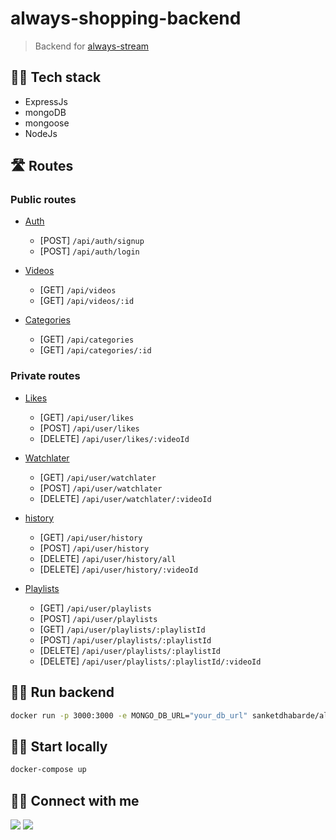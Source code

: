 # always-shopping-backend
> Backend for [always-stream](https://github.com/SanketDhabarde/always-stream)

## 👩‍💻 Tech stack
- ExpressJs
- mongoDB
- mongoose
- NodeJs

## 🛣 Routes
### Public routes
- [Auth](https://github.com/SanketDhabarde/always-stream-backend/blob/master/routes/auth.router.js)
  - [POST] `/api/auth/signup`
  - [POST] `/api/auth/login`

- [Videos](https://github.com/SanketDhabarde/always-stream-backend/blob/master/routes/video.router.js)
  - [GET] `/api/videos`
  - [GET] `/api/videos/:id`

- [Categories](https://github.com/SanketDhabarde/always-stream-backend/blob/master/routes/category.router.js)
  - [GET] `/api/categories`
  - [GET] `/api/categories/:id`

### Private routes
- [Likes](https://github.com/SanketDhabarde/always-stream-backend/blob/master/routes/likes.router.js)
  - [GET]  `/api/user/likes`
  - [POST]  `/api/user/likes`
  - [DELETE]  `/api/user/likes/:videoId`
 
- [Watchlater](https://github.com/SanketDhabarde/always-stream-backend/blob/master/routes/watchlater.router.js)
  - [GET]  `/api/user/watchlater`
  - [POST]  `/api/user/watchlater`
  - [DELETE]  `/api/user/watchlater/:videoId`

- [history](https://github.com/SanketDhabarde/always-stream-backend/blob/master/routes/history.router.js)
  - [GET]  `/api/user/history`
  - [POST]  `/api/user/history`
  - [DELETE]  `/api/user/history/all`
  - [DELETE]  `/api/user/history/:videoId`

- [Playlists](https://github.com/SanketDhabarde/always-stream-backend/blob/master/routes/playlist.router.js)
  - [GET]  `/api/user/playlists`
  - [POST]  `/api/user/playlists`
  - [GET]  `/api/user/playlists/:playlistId`
  - [POST] `/api/user/playlists/:playlistId`
  - [DELETE] `/api/user/playlists/:playlistId`
  - [DELETE]  `/api/user/playlists/:playlistId/:videoId`
## 👩‍💻 Run backend
```bash
docker run -p 3000:3000 -e MONGO_DB_URL="your_db_url" sanketdhabarde/always-stream-backend
```

## 👩‍💻 Start locally
```bash
docker-compose up
```


## 👨‍💻 Connect with me 

<a href="https://twitter.com/SanketDhabarde1"><img src="https://img.shields.io/badge/Twitter-1DA1F2?style=for-the-badge&logo=twitter&logoColor=white"/></a>
<a href="https://www.linkedin.com/in/sanket-dhabarde-91b028166/"><img src="https://img.shields.io/badge/LinkedIn-0077B5?style=for-the-badge&logo=linkedin&logoColor=white"/></a>
